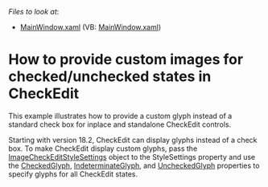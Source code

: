 <!-- default file list -->
*Files to look at*:

* [MainWindow.xaml](./CS/DXSample/MainWindow.xaml) (VB: [MainWindow.xaml](./VB/WpfApplication28/MainWindow.xaml))

<!-- default file list end -->
# How to provide custom images for checked/unchecked states in CheckEdit

<p>This example illustrates how to provide a custom glyph instead of a standard check box for inplace and standalone CheckEdit controls.</p>

<p>Starting with version 18.2, CheckEdit can display glyphs instead of a check box. To make CheckEdit display custom glyphs, pass the <a href="https://docs.devexpress.com/WPF/DevExpress.Xpf.Editors.ImageCheckEditStyleSettings">ImageCheckEditStyleSettings</a> object to the StyleSettings property and use the <a href="https://docs.devexpress.com/WPF/DevExpress.Xpf.Editors.CheckEdit.CheckedGlyph">CheckedGlyph</a>, <a href="https://docs.devexpress.com/WPF/DevExpress.Xpf.Editors.CheckEdit.IndeterminateGlyph">IndeterminateGlyph</a>, and <a href="https://docs.devexpress.com/WPF/DevExpress.Xpf.Editors.CheckEdit.IndeterminateGlyph">UncheckedGlyph</a> properties to specify glyphs for all CheckEdit states.</p>

<br/>
